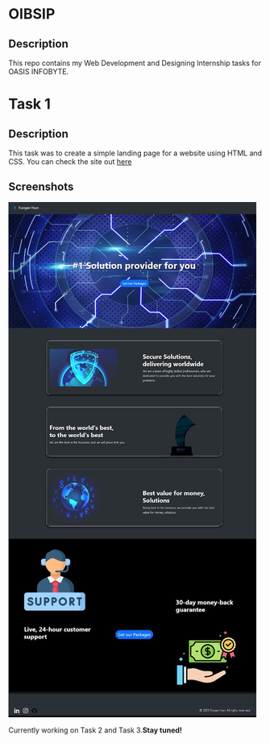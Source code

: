 # OIBSIP

## Description
This repo contains my Web Development and Designing Internship tasks for OASIS INFOBYTE.

# Task 1
## Description
This task was to create a simple landing page for a website using HTML and CSS.
You can check the site out [here](https://landingpage-oibsip.netlify.app/)

## Screenshots
![landing page](Assets\landing-page-ss.jpg)

Currently working on Task 2 and Task 3.**Stay tuned!**